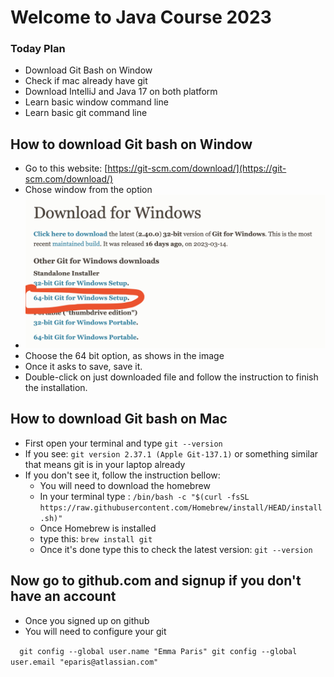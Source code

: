 # Welcome to Java Course 2023
### Today Plan
- Download Git Bash on Window
- Check if mac already have git
- Download IntelliJ and Java 17 on both platform
- Learn basic window command line
- Learn basic git command line

## How to download Git bash on Window
- Go to this website: [https://git-scm.com/download/](https://git-scm.com/download/)
- Chose window from the option
- ![gitImage.png](https://github.com/anishniroula1/entireAcademyAssignments/raw/main/src/main/java/com/entireAcademy/Day1/IntroductionTool/gitImage.png)
- Choose the 64 bit option, as shows in the image
- Once it asks to save, save it.
- Double-click on just downloaded file and follow the instruction to finish the installation.

## How to download Git bash on Mac
- First open your terminal and type `git --version`
- If you see: `git version 2.37.1 (Apple Git-137.1)` or something similar that means git is in your laptop already
- If you don't see it, follow the instruction bellow:
  - You will need to download the homebrew
  - In your terminal type : `/bin/bash -c "$(curl -fsSL https://raw.githubusercontent.com/Homebrew/install/HEAD/install.sh)"`
  - Once Homebrew is installed
  - type this: `brew install git`
  - Once it's done type this to check the latest version: `git --version`

## Now go to github.com and signup if you don't have an account
- Once you signed up on github
- You will need to configure your git

`  git config --global user.name "Emma Paris"
   git config --global user.email "eparis@atlassian.com"`